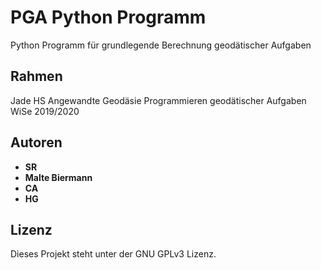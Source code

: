 # PGA Python Programm
Python Programm für grundlegende Berechnung geodätischer Aufgaben

##  Rahmen
Jade HS
Angewandte Geodäsie
Programmieren geodätischer Aufgaben
WiSe 2019/2020
## Autoren
* **SR**
* **Malte Biermann**
* **CA**
* **HG**

## Lizenz
 Dieses Projekt steht unter der GNU GPLv3 Lizenz.




